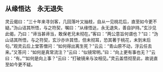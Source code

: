 ##  从缘悟达　永无退失

灵云偈曰：“三十年来寻剑客，几回落叶又抽枝，自从一见桃花后，直至如今更不疑。”沩山诘其所悟，与之符契，嘱曰：“从缘悟达，永无退失，善自护持。”玄沙见此偈，乃曰：“谛当甚谛当，敢保老兄未彻在。”客曰：“两公意旨何谓也？”曰：“沩山诘其所悟，与之符契，玄沙亦许其悟，但未彻耳，恐其著于桃花，未到末后句。”观灵云后上堂答僧问：“如何得出离生死？”云云：“青山原不动，浮云任去来。”又答问：“如何是真常流注？”云曰：“似镜常明。”曰：“向上更有事也无？”云曰：“有。”“如何是向上事？”云曰：“打破镜来与汝相见。”灵云盖悟彻至此，故说直至如今更不疑。
